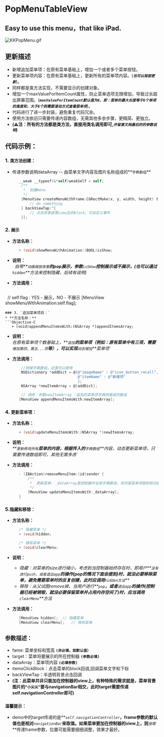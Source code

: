 # PopMenuTableView
## Easy to use this menu，that like iPad. 
![KKPopMenu.gif](http://code.cocoachina.com/uploads/attachments/20160824/132680/4473f6c28de38821220582c1b503b33e.gif)

## 更新描述
* 新增追加菜单项：在原有菜单基础上，增加一个或者多个菜单按钮。
* 更新菜单项内容：在原有菜单基础上，更新所有的菜单项内容。(**_`也可以局部更新`_**)。
* 同样都是类方法实现，不需要显示的创建对象。
* 增加一个maxValueForItemCount属性，防止菜单选项无限增加，导致过长超出屏幕范围。(**_`maxValueForItemCount默认值为6，即：菜单的最大长度等于6个单项的高度和，大于6个则需要滚动方式查看菜单项`_**)。
* 代码进行了进一步封装，避免重复代码冗余。
* 使用方法依旧只需要传递内容数组，无需其他多余步骤，更精简、更独立。
* **(⚠️注：所有的方法都是类方法，直接用类名调用即可,_`并留意文档最后的的参数说明`_)**

## 代码示例：
### 1. `类方法创建：`  

* 传递参数说明dataArray -- 由菜单文字内容及图片名称组成的**`字典数组`**
   ```Objective-C
      __weak __typeof(&*self)weakSelf = self;
       /**
        *  创建menu
        */
       [MenuView createMenuWithFrame:CGRectMake(x, y, width, height) target:self.navigationController dataArray:dataArray itemsClickBlock:^(NSString *str, NSInteger tag) {
           // do something
       } backViewTap:^{
           // 点击背景遮罩view后的block，可自定义事件
       }];
   ```  

### 2. `展示`
* **方法名称：**
   ```Objective-C
      + (void)showMenuWithAnimation:(BOOL)isShow;
   ```  
* **说明：**  
   _自带**`动画缩放效果`**的pop展示，参数**`isSHow`**控制展示或不展示，(也可以通过**`hidden`**方法来控制隐藏，后续有说明)_

* **方法调用：**
   ```Objective-C
   // self.flag : YES - 展示，NO - 不展示
   [MenuView showMenuWithAnimation:self.flag];  
   ``` 
### 3. `追加菜单项目：`
* **方法名称：**
   ```Objective-C
      + (void)appendMenuItemsWith:(NSArray *)appendItemsArray;
   ```  

* **说明：**  
   _在原有菜单项个数基础上，**`追加`**的菜单项（例如：原有菜单中有三项，需要**`增加第四，第五...项`**等），可以实现**`动态增加`**菜单项`_ 
   
* **方法调用：**
   ```Objective-C
       //拼接字典数组，这里可以使用 
       NSDictionary *addDict = @{@"imageName" : @"icon_button_recall",
                                 @"itemName" : @"新增项"
                                 };
       NSArray *newItemArray = @[addDict];

       // 调用：参数newItemArray :追加的菜单项字典拼接成的数组
      [MenuView appendMenuItemsWith:newItemArray];
   ```  

### 4. `更新菜单项：`
* **方法名称：**  
   ```Objective-C  
      + (void)updateMenuItemsWith:(NSArray *)newItemsArray;
   ```  

* **说明：**  
   _**`更新修改所有`**菜单的内容，根据传入的**`字典数组`**内容，动态更新菜单项，只需要传递数组即可，其他无需多虑`_ 
   
* **方法调用：**
   ```Objective-C
      - (IBAction)removeMenuItem:(id)sender {
          /**
           *  更新菜单: _dataArray是控制器中全局字典数组，存的是菜单项图标和功能名称
           */
          [MenuView updateMenuItemsWith:_dataArray];
      }
   ```  

### 5.`隐藏和移除：`
* **方法名称：**  
   ```Objective-C  
      /* 隐藏菜单 */
      + (void)hidden;

      /* 移除菜单 */
      + (void)clearMenu;
   ```  

* **说明：**  

   * _隐藏：对菜单的size进行缩小，考虑到当控制器始终存在时，即用户**`没有进行push，或者退出app`**的操作(pop的情况下面会提到)时，就没必要移除菜单，避免需要菜单时的反复创建，此时应调用**`hidden方法`**_
   * _移除：从父试图remove掉，当用户进行**`pop`**，或者**`退出app`**的操作(控制器已经被销毁，就没必要保留菜单并占用内存空间了)时，应当调用**`clearMenu`**方法_
   
* **方法调用：**
   ```Objective-C
      [MenuView hidden];  // 隐藏菜单
      [MenuView clearMenu];   // 移除菜单
   ```
 
## `参数描述：`
* fame: 菜单坐标和宽高 **`(非必填，取默认值）`**
* target：菜单将要展示的所在控制器 **`(参数必填)`**
* dataArray：菜单项内容 **`(必填参数)`**
* itemsClickBlock：点击菜单的block回调,回调菜单文字和下标
* backViewTap：半透明背景点击回调
* **(注：此菜单并非只能加在控制器的view上，有种特殊的需求就是，菜单背景图片的`“小尖尖”`要与navigationBar相交，此时target需要传递self.navigationController即可)**
### `温馨提示：`
* demo中的target传递的是**_`self.navigationController`_**，frame参数的默认值也是相对**_`navigationBar`_**来取值。如果菜单要加在控制器的view上，则**_`按需`_**传递frame参数，位置可能需要细细调整，效果才最好。
  
